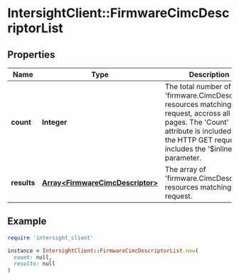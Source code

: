 # IntersightClient::FirmwareCimcDescriptorList

## Properties

| Name | Type | Description | Notes |
| ---- | ---- | ----------- | ----- |
| **count** | **Integer** | The total number of &#39;firmware.CimcDescriptor&#39; resources matching the request, accross all pages. The &#39;Count&#39; attribute is included when the HTTP GET request includes the &#39;$inlinecount&#39; parameter. | [optional] |
| **results** | [**Array&lt;FirmwareCimcDescriptor&gt;**](FirmwareCimcDescriptor.md) | The array of &#39;firmware.CimcDescriptor&#39; resources matching the request. | [optional] |

## Example

```ruby
require 'intersight_client'

instance = IntersightClient::FirmwareCimcDescriptorList.new(
  count: null,
  results: null
)
```

